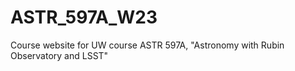 # ASTR_597A_W23
Course website for UW course ASTR 597A, "Astronomy with Rubin Observatory and LSST"
